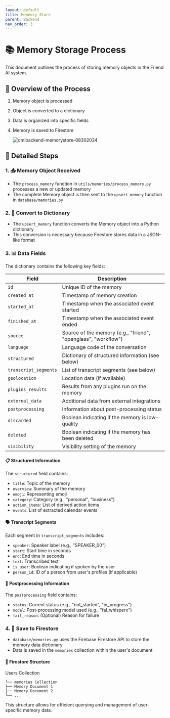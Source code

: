 ```yaml
---
layout: default
title: Memeory Store
parent: Backend
nav_order: 3
---
```


# 📚 Memory Storage Process

This document outlines the process of storing memory objects in the Friend AI system.

## 🔄 Overview of the Process

1. Memory object is processed
2. Object is converted to a dictionary
3. Data is organized into specific fields
4. Memory is saved to Firestore

   ![omibackend-memorystore-08302024](https://github.com/user-attachments/assets/62439c4a-742a-471a-949e-18773cbb32a3)


## 🧠 Detailed Steps

### 1. 📥 Memory Object Received

- The `process_memory` function in `utils/memories/process_memory.py` processes a new or updated memory
- The complete Memory object is then sent to the `upsert_memory` function in `database/memories.py`

### 2. 🔄 Convert to Dictionary

- The `upsert_memory` function converts the Memory object into a Python dictionary
- This conversion is necessary because Firestore stores data in a JSON-like format

### 3. 📊 Data Fields

The dictionary contains the following key fields:

| Field | Description |
|-------|-------------|
| `id` | Unique ID of the memory |
| `created_at` | Timestamp of memory creation |
| `started_at` | Timestamp when the associated event started |
| `finished_at` | Timestamp when the associated event ended |
| `source` | Source of the memory (e.g., "friend", "openglass", "workflow") |
| `language` | Language code of the conversation |
| `structured` | Dictionary of structured information (see below) |
| `transcript_segments` | List of transcript segments (see below) |
| `geolocation` | Location data (if available) |
| `plugins_results` | Results from any plugins run on the memory |
| `external_data` | Additional data from external integrations |
| `postprocessing` | Information about post-processing status |
| `discarded` | Boolean indicating if the memory is low-quality |
| `deleted` | Boolean indicating if the memory has been deleted |
| `visibility` | Visibility setting of the memory |

#### 📋 Structured Information

The `structured` field contains:

- `title`: Topic of the memory
- `overview`: Summary of the memory
- `emoji`: Representing emoji
- `category`: Category (e.g., "personal", "business")
- `action_items`: List of derived action items
- `events`: List of extracted calendar events

#### 🗣️ Transcript Segments

Each segment in `transcript_segments` includes:

- `speaker`: Speaker label (e.g., "SPEAKER_00")
- `start`: Start time in seconds
- `end`: End time in seconds
- `text`: Transcribed text
- `is_user`: Boolean indicating if spoken by the user
- `person_id`: ID of a person from user's profiles (if applicable)

#### 🔄 Postprocessing Information

The `postprocessing` field contains:

- `status`: Current status (e.g., "not_started", "in_progress")
- `model`: Post-processing model used (e.g., "fal_whisperx")
- `fail_reason`: (Optional) Reason for failure

### 4. 💾 Save to Firestore

- `database/memories.py` uses the Firebase Firestore API to store the memory data dictionary
- Data is saved in the `memories` collection within the user's document

#### 📁 Firestore Structure
Users Collection
```└── User Document
└── memories Collection
├── Memory Document 1
├── Memory Document 2
└── ...
```
This structure allows for efficient querying and management of user-specific memory data.
